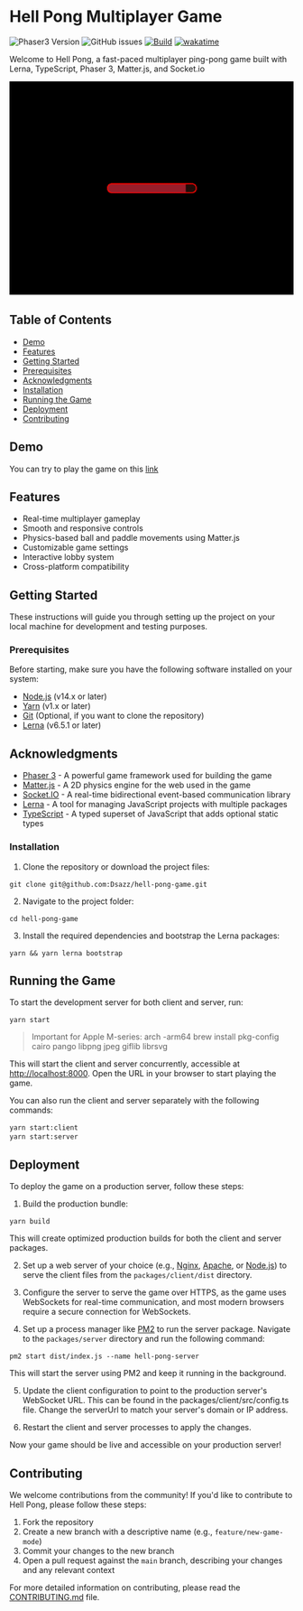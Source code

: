 # Hell Pong Multiplayer Game
![Phaser3 Version](https://img.shields.io/badge/Phaser3-v3.60.0-green)
![GitHub issues](https://img.shields.io/github/issues/Dsazz/hell-pong-game)
[![Build](https://github.com/Dsazz/hell-pong-game/actions/workflows/ci.yml/badge.svg)](https://github.com/Dsazz/hell-pong-game/actions/workflows/ci.yml)
[![wakatime](https://wakatime.com/badge/user/dc758638-7ecf-4653-9e0b-0f51eec4bb35/project/92bc3a12-6df4-4d7e-aa72-3e33575d61e5.svg)](https://wakatime.com/badge/user/dc758638-7ecf-4653-9e0b-0f51eec4bb35/project/92bc3a12-6df4-4d7e-aa72-3e33575d61e5)

Welcome to Hell Pong, a fast-paced multiplayer ping-pong game built with Lerna, TypeScript, Phaser 3, Matter.js, and Socket.io

<div align="center">
  <img src="./screenshots/menu.gif" alt="Hell Pong Multiplayer Game">
</div>


## Table of Contents

- [Demo](#demo)
- [Features](#features)
- [Getting Started](#getting-started)
- [Prerequisites](#prerequisites)
- [Acknowledgments](#acknowledgments)
- [Installation](#installation)
- [Running the Game](#running-the-game)
- [Deployment](#deployment)
- [Contributing](#contributing)

## Demo
You can try to play the game on this [link](https://hell-pong.herokuapp.com)

## Features

- Real-time multiplayer gameplay
- Smooth and responsive controls
- Physics-based ball and paddle movements using Matter.js
- Customizable game settings
- Interactive lobby system
- Cross-platform compatibility

## Getting Started

These instructions will guide you through setting up the project on your local machine for development and testing purposes.

### Prerequisites

Before starting, make sure you have the following software installed on your system:

- [Node.js](https://nodejs.org/en/download/) (v14.x or later)
- [Yarn](https://yarnpkg.com/) (v1.x or later)
- [Git](https://git-scm.com/downloads) (Optional, if you want to clone the repository)
- [Lerna](https://lerna.js.org/) (v6.5.1 or later)

## Acknowledgments

- [Phaser 3](https://phaser.io/) - A powerful game framework used for building the game
- [Matter.js](https://brm.io/matter-js/) - A 2D physics engine for the web used in the game
- [Socket.IO](https://socket.io/) - A real-time bidirectional event-based communication library
- [Lerna](https://lerna.js.org/) - A tool for managing JavaScript projects with multiple packages
- [TypeScript](https://www.typescriptlang.org/) - A typed superset of JavaScript that adds optional static types

### Installation

1. Clone the repository or download the project files:
```
git clone git@github.com:Dsazz/hell-pong-game.git
```
2. Navigate to the project folder:
```
cd hell-pong-game
```
3. Install the required dependencies and bootstrap the Lerna packages:
```
yarn && yarn lerna bootstrap
```

## Running the Game

To start the development server for both client and server, run:
```
yarn start
```
> Important for Apple M-series: 
arch -arm64 brew install pkg-config cairo pango libpng jpeg giflib librsvg


This will start the client and server concurrently, accessible at [http://localhost:8000](http://localhost:8000). Open 
the URL in your browser to start playing the game.

You can also run the client and server separately with the following commands:
```
yarn start:client
yarn start:server
```

## Deployment

To deploy the game on a production server, follow these steps:

1. Build the production bundle:
```
yarn build
```

This will create optimized production builds for both the client and server packages.

2. Set up a web server of your choice (e.g., [Nginx](https://nginx.org/en/), [Apache](https://httpd.apache.org/), or [Node.js](https://nodejs.org/en/about/)) to serve the client files from the `packages/client/dist` directory.

3. Configure the server to serve the game over HTTPS, as the game uses WebSockets for real-time communication, and most modern browsers require a secure connection for WebSockets.

4. Set up a process manager like [PM2](https://pm2.keymetrics.io/) to run the server package. Navigate to the `packages/server` directory and run the following command:
```
pm2 start dist/index.js --name hell-pong-server
```
This will start the server using PM2 and keep it running in the background.

5. Update the client configuration to point to the production server's WebSocket URL. This can be found in the 
packages/client/src/config.ts file. Change the serverUrl to match your server's domain or IP address.

6. Restart the client and server processes to apply the changes.

Now your game should be live and accessible on your production server!

## Contributing

We welcome contributions from the community! If you'd like to contribute to Hell Pong, please follow these steps:

1. Fork the repository
2. Create a new branch with a descriptive name (e.g., `feature/new-game-mode`)
3. Commit your changes to the new branch
4. Open a pull request against the `main` branch, describing your changes and any relevant context

For more detailed information on contributing, please read the [CONTRIBUTING.md](CONTRIBUTING.md) file.
